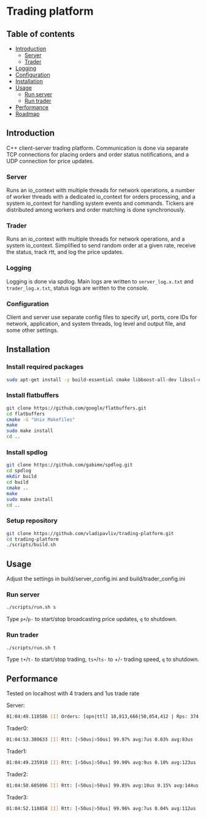 # Trading platform

## Table of contents
- [Introduction](#introduction)
    - [Server](#server)
    - [Trader](#trader)
- [Logging](#logging)
- [Configuration](#configuration)
- [Installation](#installation)
- [Usage](#usage)
    - [Run server](#run-server)
    - [Run trader](#run-trader)
- [Performance](#performance)
- [Roadmap](#potential-future-roadmap)

## Introduction
C++ client-server trading platform. Communication is done via separate TCP connections for placing orders and order status notifications, and a UDP connection for price updates.

### Server
Runs an io_context with multiple threads for network operations, a number of worker threads with a dedicated io_context for orders processing, and a system io_context for handling system events and commands. Tickers are distributed among workers and order matching is done synchronously.

### Trader
Runs an io_context with multiple threads for network operations, and a system io_context. Simplified to send random order at a given rate, receive the status, track rtt, and log the price updates.

### Logging
Logging is done via spdlog. Main logs are written to `server_log.x.txt` and `trader_log.x.txt`, status logs are written to the console.

### Configuration
Client and server use separate config files to specify url, ports, core IDs for network, application, and system threads, log level and output file, and some other settings.

## Installation

### Install required packages
```bash
sudo apt-get install -y build-essential cmake libboost-all-dev libssl-dev libpqxx-dev
```
### Install flatbuffers
```bash
git clone https://github.com/google/flatbuffers.git
cd flatbuffers
cmake -G "Unix Makefiles"
make
sudo make install
cd ..
```
### Install spdlog
```bash
git clone https://github.com/gabime/spdlog.git
cd spdlog
mkdir build
cd build
cmake ..
make
sudo make install
cd ..
```
### Setup repository
```bash
git clone https://github.com/vladipavliv/trading-platform.git
cd trading-platform
./scripts/build.sh
```

## Usage
Adjust the settings in build/server_config.ini and build/trader_config.ini

### Run server
```bash
./scripts/run.sh s
```
Type `p+`/`p-` to start/stop broadcasting price updates, `q` to shutdown.

### Run trader
```bash
./scripts/run.sh t
```
Type `t+`/`t-` to start/stop trading, `ts+`/`ts-` to +/- trading speed, `q` to shutdown.

## Performance
Tested on localhost with 4 traders and 1us trade rate

Server:
```bash
01:04:49.118586 [I] Orders: [opn|ttl] 10,813,666|50,054,412 | Rps: 374,655
```
Trader0:
```bash
01:04:53.380633 [I] Rtt: [<50us|>50us] 99.97% avg:7us 0.03% avg:83us
```
Trader1:
```bash
01:04:49.235910 [I] Rtt: [<50us|>50us] 99.90% avg:9us 0.10% avg:123us
```
Trader2:
```bash
01:04:50.605096 [I] Rtt: [<50us|>50us] 99.85% avg:10us 0.15% avg:144us
```
Trader3:
```bash
01:04:52.118858 [I] Rtt: [<50us|>50us] 99.96% avg:7us 0.04% avg:112us
```